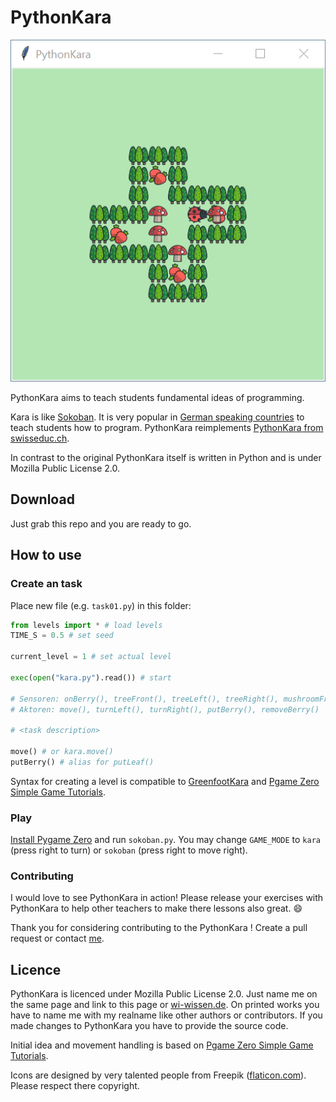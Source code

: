 # PythonKara

![screenshot](screenshot.png)

PythonKara aims to teach students fundamental ideas of programming.

Kara is like [Sokoban](https://en.wikipedia.org/wiki/Sokoban). It is very popular in [German speaking countries](https://de.wikipedia.org/wiki/Kara_(Programmierumgebung)) to teach students how to program. PythonKara reimplements [PythonKara from swisseduc.ch](https://www.swisseduc.ch/informatik/karatojava/pythonkara/index.html). 

In contrast to the original PythonKara itself is written in Python and is under Mozilla Public License 2.0.



## Download

Just grab this repo and you are ready to go.



## How to use

### Create an task 

Place new file (e.g. `task01.py`) in this folder:

```python
from levels import * # load levels
TIME_S = 0.5 # set seed

current_level = 1 # set actual level

exec(open("kara.py").read()) # start

# Sensoren: onBerry(), treeFront(), treeLeft(), treeRight(), mushroomFront()
# Aktoren: move(), turnLeft(), turnRight(), putBerry(), removeBerry()

# <task description>

move() # or kara.move()
putBerry() # alias for putLeaf()
```

Syntax for creating a level is compatible to [GreenfootKara](https://github.com/marcojakob/greenfoot-kara) and [Pgame Zero Simple Game Tutorials](https://simplegametutorials.github.io/pygamezero/sokoban/).

### Play

[Install Pygame Zero](https://pygame-zero.readthedocs.io/en/stable/installation.html) and run `sokoban.py`. You may change  `GAME_MODE` to `kara ` (press right to turn) or `sokoban` (press right to move right). 



### Contributing

I would love to see PythonKara in action! Please release your exercises with PythonKara to help other teachers to make there lessons also great. :smile:

Thank you for considering contributing to the PythonKara ! Create a pull request or contact [me](https://wi-wissen.de/contact.php).



## Licence

PythonKara is licenced under Mozilla Public License 2.0. Just name me on the same page and link to this page or [wi-wissen.de](https://wi-wissen.de/). On printed works you have to name me with my realname like other authors or contributors. If you made changes to PythonKara you have to provide the source code.

Initial idea and movement handling is based on [Pgame Zero Simple Game Tutorials](https://simplegametutorials.github.io/pygamezero/sokoban/).

Icons are designed by very talented people from Freepik ([flaticon.com](https://support.flaticon.com/hc/en-us/articles/207248209)). Please respect there copyright.
